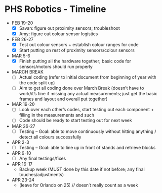 # PHS Robotics - Timeline

- FEB 19-20
  -	[X] Savan: figure out proximity sensors; troubleshoot
  -	[X] Amy: figure out colour sensor logistics
- FEB 26-27
  -	[X] Test out colour sensors + establish colour ranges for code
  -	[X] Start putting on rest of proximity sensors/colour sensors
- MAR 5-6
  -	[X] Finish putting all the hardware together; basic code for sensors/motors should run properly
- MARCH BREAK
  -	[ ] Actual coding (refer to initial document from beginning of year with the code split up)
  -	[ ] Aim to get all coding done over March Break (doesn’t have to work/it’s fine if missing any actual measurements; just get the basic frames and layout and overall put together)
- MAR 19-20
  -	[ ] Look over each other’s codes, start testing out each component + filling in the measurements and such 
  -	[ ] Code should be ready to start testing out for next week
- MAR 26-27
  -	[ ] Testing – Goal: able to move continuously without hitting anything / detect all colours successfully
- APR 2-3
  -	[ ] Testing – Goal: able to line up in front of stands and retrieve blocks 
- APR 9-10
  -	[ ] Any final testings/fixes
- APR 16-17
  -	Backup week (MUST done by this date if not before; any final touches/adjustments)
- APR 23-24 
  - (leave for Orlando on 25) // doesn’t really count as a week
